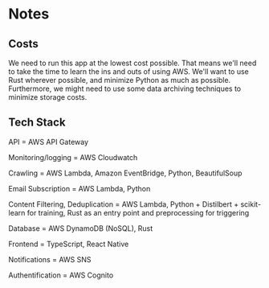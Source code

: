 # Notes
## Costs
We need to run this app at the lowest cost possible. That means we'll need to take the time to learn the ins and outs of using AWS. We'll want to use Rust wherever possible, and minimize Python as much as possible. Furthermore, we might need to use some data archiving techniques to minimize storage costs. 
## Tech Stack
API = AWS API Gateway

Monitoring/logging = AWS Cloudwatch

Crawling = AWS Lambda, Amazon EventBridge, Python, BeautifulSoup

Email Subscription = AWS Lambda, Python

Content Filtering, Deduplication = AWS Lambda, Python + Distilbert + scikit-learn for training, Rust as an entry point and preprocessing for triggering

Database = AWS DynamoDB (NoSQL), Rust

Frontend = TypeScript, React Native

Notifications = AWS SNS

Authentification = AWS Cognito
